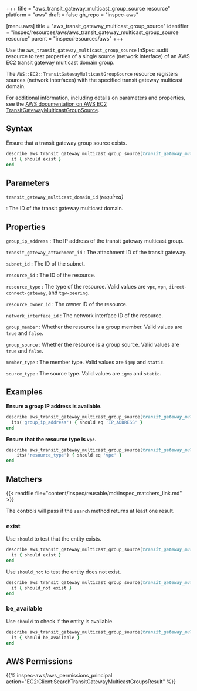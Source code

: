 +++
title = "aws_transit_gateway_multicast_group_source resource"
platform = "aws"
draft = false
gh_repo = "inspec-aws"

[menu.aws]
title = "aws_transit_gateway_multicast_group_source"
identifier = "inspec/resources/aws/aws_transit_gateway_multicast_group_source resource"
parent = "inspec/resources/aws"
+++

Use the `aws_transit_gateway_multicast_group_source` InSpec audit resource to test properties of a single source (network interface) of an AWS EC2 transit gateway multicast domain group.

The `AWS::EC2::TransitGatewayMulticastGroupSource` resource registers sources (network interfaces) with the specified transit gateway multicast domain.

For additional information, including details on parameters and properties, see the [AWS documentation on AWS EC2 TransitGatewayMulticastGroupSource](https://docs.aws.amazon.com/AWSCloudFormation/latest/UserGuide/aws-resource-ec2-transitgatewaymulticastgroupsource.html).

## Syntax

Ensure that a transit gateway group source exists.

```ruby
describe aws_transit_gateway_multicast_group_source(transit_gateway_multicast_domain_id: "TRANSIT_GATEWAY_MULTICAST_DOMAIN_ID") do
  it { should exist }
end
```

## Parameters

`transit_gateway_multicast_domain_id` _(required)_

: The ID of the transit gateway multicast domain.

## Properties

`group_ip_address`
: The IP address of the transit gateway multicast group.

`transit_gateway_attachment_id`
: The attachment ID of the transit gateway.

`subnet_id`
: The ID of the subnet.

`resource_id`
: The ID of the resource.

`resource_type`
: The type of the resource. Valid values are `vpc`, `vpn`, `direct-connect-gateway`, and `tgw-peering`.

`resource_owner_id`
: The owner ID of the resource.

`network_interface_id`
: The network interface ID of the resource.

`group_member`
: Whether the resource is a group member. Valid values are `true` and `false`.

`group_source`
: Whether the resource is a group source. Valid values are `true` and `false`.

`member_type`
: The member type. Valid values are `igmp` and `static`.

`source_type`
: The source type. Valid values are `igmp` and `static`.

## Examples

**Ensure a group IP address is available.**

```ruby
describe aws_transit_gateway_multicast_group_source(transit_gateway_multicast_domain_id: "TRANSIT_GATEWAY_MULTICAST_DOMAIN_ID") do
  its('group_ip_address') { should eq 'IP_ADDRESS' }
end
```

**Ensure that the resource type is `vpc`.**

```ruby
describe aws_transit_gateway_multicast_group_source(transit_gateway_multicast_domain_id: "TRANSIT_GATEWAY_MULTICAST_DOMAIN_ID") do
    its('resource_type') { should eq 'vpc' }
end
```

## Matchers

{{< readfile file="content/inspec/reusable/md/inspec_matchers_link.md" >}}

The controls will pass if the `search` method returns at least one result.

### exist

Use `should` to test that the entity exists.

```ruby
describe aws_transit_gateway_multicast_group_source(transit_gateway_multicast_domain_id: "TRANSIT_GATEWAY_MULTICAST_DOMAIN_ID") do
  it { should exist }
end
```

Use `should_not` to test the entity does not exist.

```ruby
describe aws_transit_gateway_multicast_group_source(transit_gateway_multicast_domain_id: "dummy") do
  it { should_not exist }
end
```

### be_available

Use `should` to check if the entity is available.

```ruby
describe aws_transit_gateway_multicast_group_source(transit_gateway_multicast_domain_id: "TRANSIT_GATEWAY_MULTICAST_DOMAIN_ID") do
  it { should be_available }
end
```

## AWS Permissions

{{% inspec-aws/aws_permissions_principal action="EC2:Client:SearchTransitGatewayMulticastGroupsResult" %}}
